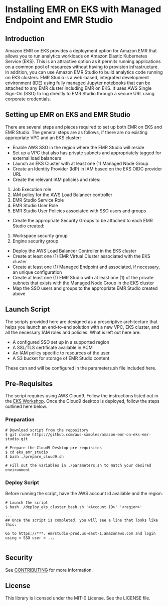 # Installing EMR on EKS with Managed Endpoint and EMR Studio


## Introduction
Amazon EMR on EKS provides a deployment option for Amazon EMR that allows you to run analytics workloads on Amazon Elastic Kubernetes Service (EKS). This is an attractive option as it permits running applications on a common pool of resources without having to provision infrastructure. In addition, you can use Amazon EMR Studio to build analytics code running on EKS clusters. EMR Studio is a web-based, integrated development environment (IDE) using fully managed Jupyter notebooks that can be attached to any EMR cluster including EMR on EKS. It uses AWS Single Sign-On (SSO) to log directly to EMR Studio through a secure URL using corporate credentials.

## Setting up EMR on EKS and EMR Studio
There are several steps and pieces required to set up both EMR on EKS and EMR Studio. The general steps are as follows, if there are no existing appropriate VPC and an EKS cluster:
- Enable AWS SSO in the region where the EMR Studio will reside
- Set up a VPC that also has private subnets and appropriately tagged for external load balancers
- Launch an EKS Cluster with at least one (1) Managed Node Group
- Create an Identity Provider (IdP) in IAM based on the EKS OIDC provider URL
- Create the relevant IAM policies and roles:
1. Job Execution role
2. IAM policy for the AWS Load Balancer controller
3. EMR Studio Service Role
4. EMR Studio User Role
5. EMR Studio User Policies associated with SSO users and groups
- Create the appropriate Security Groups to be attached to each EMR Studio created:
1. Workspace security group
2. Engine security group
- Deploy the AWS Load Balancer Controller in the EKS cluster
- Create at least one (1) EMR Virtual Cluster associated with the EKS cluster
- Create at least one (1) Managed Endpoint and associated, if necessary, an unique configuration
- Create at least one (1) EMR Studio with at least one (1) of the private subnets that exists with the Managed Node Group in the EKS cluster
- Map the SSO users and groups to the appropriate EMR Studio created above

## Launch Script
The scripts provided here are designed as a prescriptive architecture that helps you launch an end-to-end solution with a new VPC, EKS cluster, and all the necessary IAM roles and policies. What is left out here are:

- A configured SSO set up in a supported region
- A SSL/TLS certificate available in ACM
- An IAM policy specific to resources of the user
- A S3 bucket for storage of EMR Studio content

These can and will be configured in the parameters.sh file included here.

## Pre-Requisites

The script requires using AWS Cloud9. Follow the instructions listed out in the [EKS Workshop](https://www.eksworkshop.com/020_prerequisites/workspace/). Once the Cloud9 desktop is deployed, follow the steps outlined here below.

### Preparation
```
# Download script from the repository
$ git clone https://github.com/aws-samples/amazon-emr-on-eks-emr-studio.git

# Prepare the Cloud9 Desktop pre-requisites
$ cd eks_emr_studio
$ bash ./prepare_cloud9.sh

# Fill out the variables in ./parameters.sh to match your desired environment
```
### Deploy Script
Before running the script, have the AWS account id available and the region. 

```
# Launch the script
$ bash ./deploy_eks_cluster_bash.sh '<Account ID>' '<region>'

...
## Once the script is completed, you will see a line that looks like this:

Go to https://***. emrstudio-prod.us-east-1.amazonaws.com and login using < SSO user > ...


```


## Security

See [CONTRIBUTING](CONTRIBUTING.md#security-issue-notifications) for more information.

## License

This library is licensed under the MIT-0 License. See the LICENSE file.

